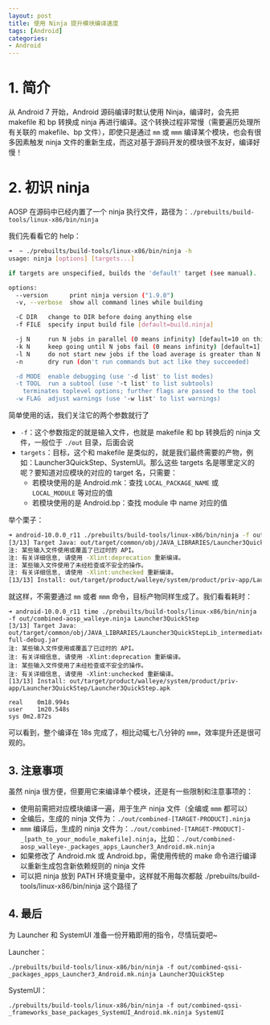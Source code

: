 ```yaml
---
layout: post
title: 使用 Ninja 提升模块编译速度
tags: [Android]
categories: 
- Android
---
```


# 1. 简介

从 Android 7 开始，Android 源码编译时默认使用 Ninja，编译时，会先把 makefile 和 bp 转换成 ninja 再进行编译。这个转换过程非常慢（需要遍历处理所有关联的 makefile、bp 文件），即使只是通过 `mm` 或 `mmm` 编译某个模块，也会有很多因素触发 ninja 文件的重新生成，而这对基于源码开发的模块很不友好，编译好慢！

<!-- more -->

# 2. 初识 ninja

AOSP 在源码中已经内置了一个 ninja 执行文件，路径为：`./prebuilts/build-tools/linux-x86/bin/ninja`

我们先看看它的 help：

```bash
➜  ~ ./prebuilts/build-tools/linux-x86/bin/ninja -h
usage: ninja [options] [targets...]

if targets are unspecified, builds the 'default' target (see manual).

options:
  --version      print ninja version ("1.9.0")
  -v, --verbose  show all command lines while building

  -C DIR   change to DIR before doing anything else
  -f FILE  specify input build file [default=build.ninja]

  -j N     run N jobs in parallel (0 means infinity) [default=10 on this system]
  -k N     keep going until N jobs fail (0 means infinity) [default=1]
  -l N     do not start new jobs if the load average is greater than N
  -n       dry run (don't run commands but act like they succeeded)

  -d MODE  enable debugging (use '-d list' to list modes)
  -t TOOL  run a subtool (use '-t list' to list subtools)
    terminates toplevel options; further flags are passed to the tool
  -w FLAG  adjust warnings (use '-w list' to list warnings)
```

简单使用的话，我们关注它的两个参数就行了
 - `-f`：这个参数指定的就是输入文件，也就是 makefile 和 bp 转换后的 ninja 文件，一般位于 `./out` 目录，后面会说
 - `targets`：目标，这个和 makefile 是类似的，就是我们最终需要的产物，例如：Launcher3QuickStep、SystemUI。那么这些 targets 名是哪里定义的呢？要知道对应模块的对应的 target 名，只需要：
    - 若模块使用的是 Android.mk：查找 `LOCAL_PACKAGE_NAME` 或 `LOCAL_MODULE` 等对应的值
    - 若模块使用的是 Android.bp：查找 module 中 name 对应的值


举个栗子：

```bash
➜ android-10.0.0_r11 ./prebuilts/build-tools/linux-x86/bin/ninja -f out/combined-aosp_walleye.ninja Launcher3QuickStep
[3/13] Target Java: out/target/common/obj/JAVA_LIBRARIES/Launcher3QuickStepLib_intermediates/classes-full-debug.jar
注: 某些输入文件使用或覆盖了已过时的 API。
注: 有关详细信息, 请使用 -Xlint:deprecation 重新编译。
注: 某些输入文件使用了未经检查或不安全的操作。
注: 有关详细信息, 请使用 -Xlint:unchecked 重新编译。
[13/13] Install: out/target/product/walleye/system/product/priv-app/Launcher3QuickStep/Launcher3QuickStep.apk
```

就这样，不需要通过 `mm` 或者 `mmm` 命令，目标产物同样生成了。我们看看耗时：
```
➜ android-10.0.0_r11 time ./prebuilts/build-tools/linux-x86/bin/ninja -f out/combined-aosp_walleye.ninja Launcher3QuickStep
[3/13] Target Java: out/target/common/obj/JAVA_LIBRARIES/Launcher3QuickStepLib_intermediates/classes-full-debug.jar
注: 某些输入文件使用或覆盖了已过时的 API。
注: 有关详细信息, 请使用 -Xlint:deprecation 重新编译。
注: 某些输入文件使用了未经检查或不安全的操作。
注: 有关详细信息, 请使用 -Xlint:unchecked 重新编译。
[13/13] Install: out/target/product/walleye/system/product/priv-app/Launcher3QuickStep/Launcher3QuickStep.apk

real	0m18.994s
user	1m20.548s
sys	0m2.872s
```

可以看到，整个编译在 18s 完成了，相比动辄七八分钟的 `mmm`，效率提升还是很可观的。

## 3. 注意事项

虽然 ninja 很方便，但要用它来编译单个模块，还是有一些限制和注意事项的：

 - 使用前需把对应模块编译一遍，用于生产 ninja 文件（全编或 `mmm` 都可以）
 - 全编后，生成的 ninja 文件为：`./out/combined-[TARGET-PRODUCT].ninja`
 - `mmm` 编译后，生成的 ninja 文件为：`./out/combined-[TARGET-PRODUCT]-_[path_to_your_module_makefile].ninja`，比如：`./out/combined-aosp_walleye-_packages_apps_Launcher3_Android.mk.ninja`
 - 如果修改了 Android.mk 或 Android.bp，需使用传统的 make 命令进行编译以重新生成包含新依赖规则的 ninja 文件
 - 可以把 ninja 放到 PATH 环境变量中，这样就不用每次都敲 ./prebuilts/build-tools/linux-x86/bin/ninja 这个路径了

## 4. 最后

为 Launcher 和 SystemUI 准备一份开箱即用的指令，尽情玩耍吧~

Launcher：
```
./prebuilts/build-tools/linux-x86/bin/ninja -f out/combined-qssi-_packages_apps_Launcher3_Android.mk.ninja Launcher3QuickStep
```

SystemUI：
```
./prebuilts/build-tools/linux-x86/bin/ninja -f out/combined-qssi-_frameworks_base_packages_SystemUI_Android.mk.ninja SystemUI
```








